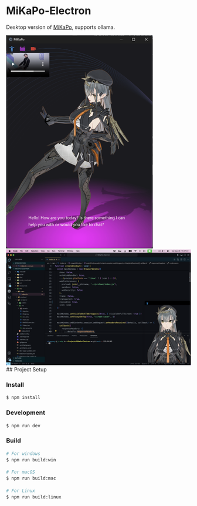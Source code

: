 # MiKaPo-Electron

Desktop version of [MiKaPo](https://mikapo.amyang.dev), supports ollama.

<img src="./screenshot.png" alt="screenshot" width="400px" />

<img src="./screenshot2.png" alt="screenshot"  />
## Project Setup

### Install

```bash
$ npm install
```

### Development

```bash
$ npm run dev
```

### Build

```bash
# For windows
$ npm run build:win

# For macOS
$ npm run build:mac

# For Linux
$ npm run build:linux
```
